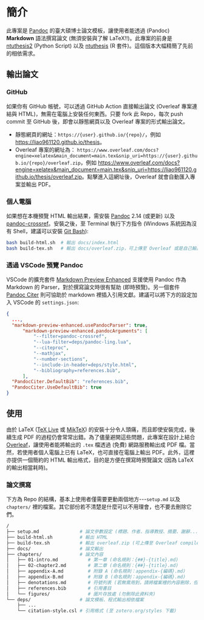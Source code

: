 簡介
========================

此專案是 [Pandoc](https://github.com/jgm/pandoc) 的臺大碩博士論文模板，讓使用者能透過 (Pandoc) **Markdown** 語法撰寫論文 (無須安裝與了解 LaTeX!!)。此專案的前身是 [ntuthesis2](https://github.com/liao961120/ntuthesis2) (Python Script) 以及 [ntuthesis](https://github.com/liao961120/ntuthesis) (R 套件)。這個版本大幅精簡了先前的相依需求。


輸出論文
------------------

### GitHub

如果你有 GitHub 帳號，可以透過 GitHub Action 直接輸出論文 (Overleaf 專案連結與 HTML)，無需在電腦上安裝任何東西。只要 fork 此 Repo，每次 push commit 至 GitHub 後，即會以靜態網頁以及 Overleaf 專案的形式輸出論文。

- 靜態網頁的網址：`https://{user}.github.io/{repo}/`，例如 <https://liao961120.github.io/thesis>。
- Overleaf 專案的網址為： `https://www.overleaf.com/docs?engine=xelatex&main_document=main.tex&snip_uri=https://{user}.github.io/{repo}/overleaf.zip`，例如 <https://www.overleaf.com/docs?engine=xelatex&main_document=main.tex&snip_uri=https://liao961120.github.io/thesis/overleaf.zip>。點擊進入這網址後，Overleaf 就會自動匯入專案並輸出 PDF。


### 個人電腦

如果想在本機預覽 HTML 輸出結果，需安裝 [Pandoc](https://github.com/jgm/pandoc/releases) 2.14 (或更新) 以及 [pandoc-crossref](https://github.com/lierdakil/pandoc-crossref/releases)。安裝之後，至 Terminal 執行下方指令 (Windows 系統因為沒有 Shell，建議可以安裝 [Git Bash](https://gitforwindows.org)):

```bash
bash build-html.sh  # 輸出 docs/index.html
bash build-tex.sh   # 輸出 docs/overleaf.zip，可上傳至 Overleaf 或是自己輸出成 PDF
```

### 透過 VSCode 預覽 Pandoc

VSCode 的擴充套件 [Markdown Preview Enhanced](https://marketplace.visualstudio.com/items?itemName=shd101wyy.markdown-preview-enhanced) 支援使用 Pandoc 作為 Markdown 的 Parser，對於撰寫論文時很有幫助 (即時預覽)。另一個套件 [Pandoc Citer](https://marketplace.visualstudio.com/items?itemName=notZaki.pandocciter) 則可協助於 markdown 裡插入引用文獻。建議可以將下方的設定加入 VSCode 的 `settings.json`:

```json
{
  ...,
  "markdown-preview-enhanced.usePandocParser": true,
      "markdown-preview-enhanced.pandocArguments": [
          "--filter=pandoc-crossref",
          "--lua-filter=deps/pandoc-ling.lua",
          "--citeproc",
          "--mathjax",
          "--number-sections",
          "--include-in-header=deps/style.html",
          "--bibliography=references.bib",
      ],
  "PandocCiter.DefaultBib": "references.bib",
  "PandocCiter.UseDefaultBib": true
}
```

使用
------------------

由於 LaTeX ([TeX Live](https://www.tug.org/texlive) 或 [MikTeX](https://miktex.org)) 的安裝十分令人頭痛，而且即使安裝完成，後續生成 PDF 的過程仍會常常出錯。為了儘量避開這些問題，此專案在設計上結合 [Overleaf](https://www.overleaf.com)，讓使用者能將輸出的 `.tex` 檔透過 (免費) 網路服務輸出成 PDF 檔。當然，若使用者個人電腦上已有 LaTeX，也可直接在電腦上輸出 PDF。此外，這裡亦提供一個簡約的 HTML 輸出格式，目的是方便在撰寫時預覽論文 (因為 LaTeX 的輸出相當耗時)。


### 論文撰寫

下方為 Repo 的結構，基本上使用者僅需要更動兩個地方---`setup.md` 以及 `chapters/` 裡的檔案。其它部份若不清楚是什麼可以不用理會，也不要去刪除它們。

```bash
/
├── setup.md               # 論文參數設定 (標題、作者、指導教授、摘要、謝辭...)
├── build-html.sh          # 輸出 HTML
├── build-tex.sh           # 輸出 overleaf.zip (可上傳至 Overleaf compile)
├── docs/                  # 論文輸出
├── chapters/              # 論文內容
│   ├── 01-intro.md           # 第一章 (命名規則：{##}-{title}.md)
│   ├── 02-chapter2.md        # 第二章 (命名規則：{##}-{title}.md)
│   ├── appendix-A.md         # 附錄 A (命名規則：appendix-{編碼}.md)
│   ├── appendix-B.md         # 附錄 B (命名規則：appendix-{編碼}.md)
│   ├── denotations.md        # 符號列表 (若無需用到，請將檔案裡的內容刪除，但勿刪除此檔案)
│   ├── references.bib        # 引用書目
│   └── figures/              # 圖片存放處 (勿刪除此資料夾)
└── deps/                  # 論文模板、程式輸出相依檔案
    ├── ...
    └── citation-style.csl # 引用格式 (至 zotero.org/styles 下載)
```
